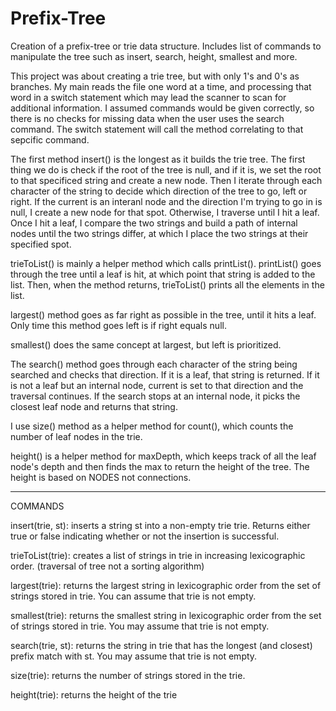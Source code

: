 # Prefix-Tree
Creation of a prefix-tree or trie data structure. Includes list of commands to manipulate the tree such as  insert, search, height, smallest and more. 

This project was about creating a trie tree, but with only 1's and 0's as branches. My main reads the file one word at a time, and processing that word in a switch statement which may lead the scanner to scan for additional information. I assumed commands would be given correctly, so there is no checks for missing data when the user uses the search command. The switch statement will call the method correlating to that sepcific command. 

The first method insert() is the longest as it builds the trie tree. The first thing we do is check if the root of the tree is null, and if it is, we set the root to that specificed string and create a new node. Then I iterate through each character of the string to decide which direction of the tree to go, left or right. If the current is an interanl node and the direction I'm trying to go in is null, I create a new node for that spot. Otherwise, I traverse until I hit a leaf. Once I hit a leaf, I compare the two strings and build a path of internal nodes until the two strings differ, at which I place the two strings at their specified spot. 

trieToList() is mainly a helper method which calls printList(). printList() goes through the tree until a leaf is hit, at which point that string is added to the list. Then, when the method returns, trieToList() prints all the elements in the list. 

largest() method goes as far right as possible in the tree, until it hits a leaf. Only time this method goes left is if right equals null.

smallest() does the same concept at largest, but left is prioritized. 

The search() method goes through each character of the string being searched and checks that direction. If it is a leaf, that string is returned. If it is not a leaf but an internal node, current is set to that direction and the traversal continues. If the search stops at an internal node, it picks the closest leaf node and returns that string.

I use size() method as a helper method for count(), which counts the number of leaf nodes in the trie. 

height() is a helper method for maxDepth, which keeps track of all the leaf node's depth and then finds the max to return the height of the tree. The height is based on NODES not connections. 

*****
COMMANDS

insert(trie, st): inserts a string st into a non-empty trie trie. Returns either true or false indicating whether or not the insertion is successful.

trieToList(trie): creates a list of strings in trie in increasing lexicographic order. (traversal of tree not a sorting algorithm)

largest(trie): returns the largest string in lexicographic order from the set of
strings stored in trie. You can assume that trie is not empty.

smallest(trie): returns the smallest string in lexicographic order from the set
of strings stored in trie. You may assume that trie is not empty.

search(trie, st): returns the string in trie that has the longest (and closest)
prefix match with st. You may assume that trie is not empty.

size(trie): returns the number of strings stored in the trie.

height(trie): returns the height of the trie
